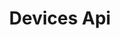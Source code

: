 ---
title: Devices Api
open-api-url: https://rest.trackmatic.co.za/api/v2/devices/docs/latest
layout: open-api
---